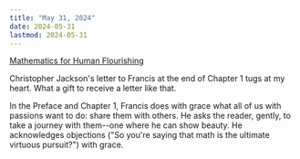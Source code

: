 ```yaml
---
title: "May 31, 2024"
date: 2024-05-31
lastmod: 2024-05-31
---
```


[Mathematics for Human Flourishing](writing/books/mathematics%20for%20human%20flourishing.md)

Christopher Jackson's letter to Francis at the end of Chapter 1 tugs at my heart. What a gift to receive a letter like that. 

In the Preface and Chapter 1, Francis does with grace what all of us with passions want to do: share them with others. He asks the reader, gently, to take a journey with them--one where he can show beauty. He acknowledges objections ("So you're saying that math is the ultimate virtuous pursuit?") with grace.
